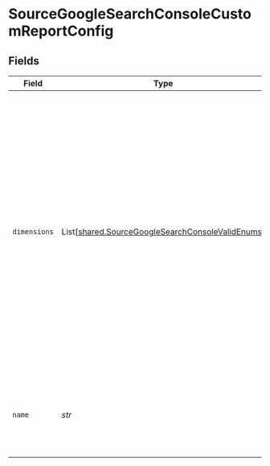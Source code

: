 # SourceGoogleSearchConsoleCustomReportConfig


## Fields

| Field                                                                                                                                                                                                                                                                                             | Type                                                                                                                                                                                                                                                                                              | Required                                                                                                                                                                                                                                                                                          | Description                                                                                                                                                                                                                                                                                       |
| ------------------------------------------------------------------------------------------------------------------------------------------------------------------------------------------------------------------------------------------------------------------------------------------------- | ------------------------------------------------------------------------------------------------------------------------------------------------------------------------------------------------------------------------------------------------------------------------------------------------- | ------------------------------------------------------------------------------------------------------------------------------------------------------------------------------------------------------------------------------------------------------------------------------------------------- | ------------------------------------------------------------------------------------------------------------------------------------------------------------------------------------------------------------------------------------------------------------------------------------------------- |
| `dimensions`                                                                                                                                                                                                                                                                                      | List[[shared.SourceGoogleSearchConsoleValidEnums](../../models/shared/sourcegooglesearchconsolevalidenums.md)]                                                                                                                                                                                    | :heavy_check_mark:                                                                                                                                                                                                                                                                                | A list of available dimensions. Please note, that for technical reasons `date` is the default dimension which will be included in your query whether you specify it or not. Primary key will consist of your custom dimensions and the default dimension along with `site_url` and `search_type`. |
| `name`                                                                                                                                                                                                                                                                                            | *str*                                                                                                                                                                                                                                                                                             | :heavy_check_mark:                                                                                                                                                                                                                                                                                | The name of the custom report, this name would be used as stream name                                                                                                                                                                                                                             |
